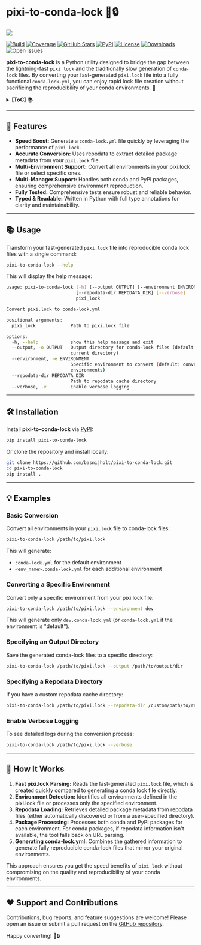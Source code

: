 # pixi-to-conda-lock 🔄🔒

![](https://via.placeholder.com/800x200.png?text=pixi-to-conda-lock+Banner)

[![Build](https://github.com/basnijholt/pixi-to-conda-lock/actions/workflows/pytest.yml/badge.svg)](https://github.com/basnijholt/pixi-to-conda-lock/actions)
[![Coverage](https://img.shields.io/codecov/c/github/basnijholt/pixi-to-conda-lock)](https://codecov.io/gh/basnijholt/pixi-to-conda-lock)
[![GitHub Stars](https://img.shields.io/github/stars/basnijholt/pixi-to-conda-lock.svg?style=social)](https://github.com/basnijholt/pixi-to-conda-lock/stargazers)
[![PyPI](https://img.shields.io/pypi/v/pixi-to-conda-lock.svg)](https://pypi.org/project/pixi-to-conda-lock)
[![License](https://img.shields.io/github/license/basnijholt/pixi-to-conda-lock)](https://github.com/basnijholt/pixi-to-conda-lock/blob/main/LICENSE)
[![Downloads](https://img.shields.io/pypi/dm/pixi-to-conda-lock)](https://pypi.org/project/pixi-to-conda-lock)
![Open Issues](https://img.shields.io/github/issues-raw/basnijholt/pixi-to-conda-lock)

**pixi-to-conda-lock** is a Python utility designed to bridge the gap between the lightning-fast `pixi lock` and the traditionally slow generation of `conda-lock` files.
By converting your fast-generated `pixi.lock` file into a fully functional `conda-lock.yml`,  you can enjoy rapid lock file creation without sacrificing the reproducibility of your conda environments. 🚀

<details><summary><b>[ToC]</b> 📚</summary>

<!-- START doctoc generated TOC please keep comment here to allow auto update -->
<!-- DON'T EDIT THIS SECTION, INSTEAD RE-RUN doctoc TO UPDATE -->

- [:star2: Features](#star2-features)
- [:books: Usage](#books-usage)
- [:hammer_and_wrench: Installation](#hammer_and_wrench-installation)
- [:bulb: Examples](#bulb-examples)
  - [Basic Conversion](#basic-conversion)
  - [Converting a Specific Environment](#converting-a-specific-environment)
  - [Specifying an Output Directory](#specifying-an-output-directory)
  - [Specifying a Repodata Directory](#specifying-a-repodata-directory)
  - [Enable Verbose Logging](#enable-verbose-logging)
- [:page_facing_up: How It Works](#page_facing_up-how-it-works)
- [:heart: Support and Contributions](#heart-support-and-contributions)

<!-- END doctoc generated TOC please keep comment here to allow auto update -->

</details>

---

## :star2: Features

- **Speed Boost:** Generate a `conda-lock.yml` file quickly by leveraging the performance of `pixi lock`.
- **Accurate Conversion:** Uses repodata to extract detailed package metadata from your `pixi.lock` file.
- **Multi-Environment Support:** Convert all environments in your pixi.lock file or select specific ones.
- **Multi-Manager Support:** Handles both conda and PyPI packages, ensuring comprehensive environment reproduction.
- **Fully Tested:** Comprehensive tests ensure robust and reliable behavior.
- **Typed & Readable:** Written in Python with full type annotations for clarity and maintainability.

---

## :books: Usage

Transform your fast-generated `pixi.lock` file into reproducible conda lock files with a single command:

```bash
pixi-to-conda-lock --help
```

This will display the help message:

<!-- CODE:BASH:START -->
<!-- echo '```bash' -->
<!-- pixi-to-conda-lock --help -->
<!-- echo '```' -->
<!-- CODE:END -->

<!-- OUTPUT:START -->
<!-- ⚠️ This content is auto-generated by `markdown-code-runner`. -->
```bash
usage: pixi-to-conda-lock [-h] [--output OUTPUT] [--environment ENVIRONMENT]
                          [--repodata-dir REPODATA_DIR] [--verbose]
                          pixi_lock

Convert pixi.lock to conda-lock.yml

positional arguments:
  pixi_lock             Path to pixi.lock file

options:
  -h, --help            show this help message and exit
  --output, -o OUTPUT   Output directory for conda-lock files (default:
                        current directory)
  --environment, -e ENVIRONMENT
                        Specific environment to convert (default: convert all
                        environments)
  --repodata-dir REPODATA_DIR
                        Path to repodata cache directory
  --verbose, -v         Enable verbose logging
```

<!-- OUTPUT:END -->

---

## :hammer_and_wrench: Installation

Install **pixi-to-conda-lock** via [PyPI](https://pypi.org/project/pixi-to-conda-lock):

```bash
pip install pixi-to-conda-lock
```

Or clone the repository and install locally:

```bash
git clone https://github.com/basnijholt/pixi-to-conda-lock.git
cd pixi-to-conda-lock
pip install .
```

---

## :bulb: Examples

### Basic Conversion

Convert all environments in your `pixi.lock` file to conda-lock files:

```bash
pixi-to-conda-lock /path/to/pixi.lock
```

This will generate:
- `conda-lock.yml` for the default environment
- `<env_name>.conda-lock.yml` for each additional environment

### Converting a Specific Environment

Convert only a specific environment from your pixi.lock file:

```bash
pixi-to-conda-lock /path/to/pixi.lock --environment dev
```

This will generate only `dev.conda-lock.yml` (or `conda-lock.yml` if the environment is "default").

### Specifying an Output Directory

Save the generated conda-lock files to a specific directory:

```bash
pixi-to-conda-lock /path/to/pixi.lock --output /path/to/output/dir
```

### Specifying a Repodata Directory

If you have a custom repodata cache directory:

```bash
pixi-to-conda-lock /path/to/pixi.lock --repodata-dir /custom/path/to/repodata
```

### Enable Verbose Logging

To see detailed logs during the conversion process:

```bash
pixi-to-conda-lock /path/to/pixi.lock --verbose
```

---

## :page_facing_up: How It Works

1. **Fast pixi.lock Parsing:** Reads the fast-generated `pixi.lock` file, which is created quickly compared to generating a conda lock file directly.
2. **Environment Detection:** Identifies all environments defined in the pixi.lock file or processes only the specified environment.
3. **Repodata Loading:** Retrieves detailed package metadata from repodata files (either automatically discovered or from a user-specified directory).
4. **Package Processing:** Processes both conda and PyPI packages for each environment. For conda packages, if repodata information isn't available, the tool falls back on URL parsing.
5. **Generating conda-lock.yml:** Combines the gathered information to generate fully reproducible conda-lock files that mirror your original environments.

This approach ensures you get the speed benefits of `pixi lock` without compromising on the quality and reproducibility of your conda environments.

---

## :heart: Support and Contributions

Contributions, bug reports, and feature suggestions are welcome! Please open an issue or submit a pull request on the [GitHub repository](https://github.com/basnijholt/pixi-to-conda-lock).

Happy converting! 🔄🔒
